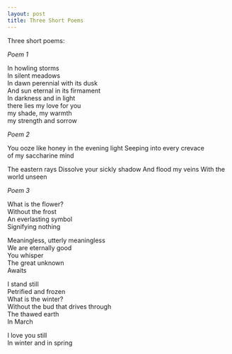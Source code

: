 ```yaml
---
layout: post
title: Three Short Poems
---
```


Three short poems:

*Poem 1*

In howling storms  
In silent meadows  
In dawn perennial with its dusk  
And sun eternal in its firmament  
In darkness and in light  
there lies my love for you  
my shade, my warmth  
my strength and sorrow  

*Poem 2*

You ooze like honey
in the evening light
Seeping into every crevace  
of my saccharine mind

The eastern rays
Dissolve your sickly shadow
And flood my veins 
With the world unseen


*Poem 3*

What is the flower?  
Without the frost  
An everlasting symbol  
Signifying nothing 

Meaningless, utterly meaningless  
We are eternally good  
You whisper  
The great unknown  
Awaits

I stand still  
Petrified and frozen  
What is the winter?  
Without the bud that drives through  
The thawed earth  
In March 

I love you still  
In winter and in spring

